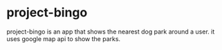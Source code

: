 # project-bingo
project-bingo is an app that shows the nearest dog park around a user.
it uses google map api to show the parks.